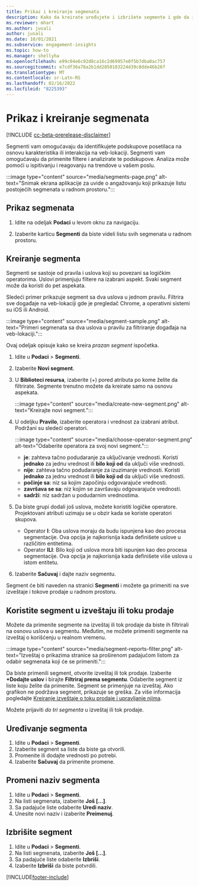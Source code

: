 ```yaml
---
title: Prikaz i kreiranje segmenata
description: Kako da kreirate uređujete i izbrišete segmente i gde da ih koristite.
ms.reviewer: mhart
ms.author: jusali
author: jusali
ms.date: 10/01/2021
ms.subservice: engagement-insights
ms.topic: how-to
ms.manager: shellyha
ms.openlocfilehash: e99c04e6c92d8ca16c2d69957e0f5b7dba0ac757
ms.sourcegitcommit: e7cdf36a78a2b1dd2850183224d39c8dde46b26f
ms.translationtype: MT
ms.contentlocale: sr-Latn-RS
ms.lasthandoff: 02/16/2022
ms.locfileid: "8225393"
---
```

# <a name="view-and-create-segments"></a>Prikaz i kreiranje segmenata

[!INCLUDE [cc-beta-prerelease-disclaimer](includes/cc-beta-prerelease-disclaimer.md)]

Segmenti vam omogućavaju da identifikujete podskupove posetilaca na osnovu karakteristika ili interakcija na veb-lokaciji. Segmenti vam omogućavaju da primenite filtere i analizirate te podskupove. Analiza može pomoći u ispitivanju i reagovanju na trendove u vašem poslu. 

:::image type="content" source="media/segments-page.png" alt-text="Snimak ekrana aplikacije za uvide o angažovanju koji prikazuje listu postojećih segmenata u radnom prostoru.":::

## <a name="view-segments"></a>Prikaz segmenata

1. Idite na odeljak **Podaci** u levom oknu za navigaciju. 

1. Izaberite karticu **Segmenti** da biste videli listu svih segmenata u radnom prostoru. 

## <a name="create-a-segment"></a>Kreiranje segmenta

Segmenti se sastoje od pravila i uslova koji su povezani sa logičkim operatorima. Uslovi primenjuju filtere na izabrani aspekt. Svaki segment može da koristi do pet aspekata.

Sledeći primer prikazuje segment sa dva uslova u jednom pravilu. Filtrira sve događaje na veb-lokaciji gde je pregledač Chrome, a operativni sistemi su iOS ili Android.

:::image type="content" source="media/segment-sample.png" alt-text="Primeri segmenata sa dva uslova u pravilu za filtriranje događaja na veb-lokaciji.":::

Ovaj odeljak opisuje kako se kreira *prazan segment* ispočetka.

1. Idite u **Podaci** > **Segmenti**.

1. Izaberite **Novi segment**.

1. U **Biblioteci resursa**, izaberite (+) pored atributa po kome želite da filtrirate. Segmente trenutno možete da kreirate samo na osnovu aspekata.

   :::image type="content" source="media/create-new-segment.png" alt-text="Kreirajte novi segment.":::

1. U odeljku **Pravilo**, izaberite operatora i vrednost za izabrani atribut. Podržani su sledeći operatori.

   :::image type="content" source="media/choose-operator-segment.png" alt-text="Odaberite operatora za svoj novi segment.":::

   - **je**: zahteva tačno podudaranje za uključivanje vrednosti. Koristi **jednako** za jednu vrednost ili **bilo koji od** da uključi više vrednosti.
   - **nije**: zahteva tačno podudaranje za izuzimanje vrednosti. Koristi **jednako** za jednu vrednost ili **bilo koji od** da uključi više vrednosti.
   - **počinje sa**: niz sa kojim započinju odgovarajuće vrednosti.
   - **završava se sa**: niz kojim se završavaju odgovarajuće vrednosti.
   - **sadrži**: niz sadržan u podudarnim vrednostima.

1. Da biste grupi dodali još uslova, možete koristiti logičke operatore. Projektovani atributi uzimaju se u obzir kada se koriste operatori skupova.
   - Operator **I**: Oba uslova moraju da budu ispunjena kao deo procesa segmentacije. Ova opcija je najkorisnija kada definišete uslove u različitim entitetima.
   - Operator **ILI**: Bilo koji od uslova mora biti ispunjen kao deo procesa segmentacije. Ova opcija je najkorisnija kada definišete više uslova u istom entitetu.

1. Izaberite **Sačuvaj** i dajte naziv segmentu. 

Segment će biti naveden na stranici **Segmenti** i možete ga primeniti na sve izveštaje i tokove prodaje u radnom prostoru.

## <a name="use-a-segment-in-a-report-or-funnel"></a>Koristite segment u izveštaju ili toku prodaje

Možete da primenite segmente na izveštaj ili tok prodaje da biste ih filtrirali na osnovu uslova u segmentu. Međutim, ne možete primeniti segmente na izveštaj o korišćenju u realnom vremenu.

:::image type="content" source="media/segment-reports-filter.png" alt-text="Izveštaj o prikazima stranice sa proširenom padajućom listom za odabir segmenata koji će se primeniti.":::

Da biste primenili segment, otvorite izveštaj ili tok prodaje. Izaberite **+Dodajte uslov** i birajte **Filtriraj prema segmentu**. Odaberite segment iz liste koju želite da primenite. Segment se primenjuje na izveštaj. Ako grafikon ne podržava segment, prikazuje se greška. Za više informacija pogledajte [Kreiranje izveštaje o toku prodaje i upravljanje njima](funnel-reports.md).
 
Možete prijaviti *do tri segmenta* u izveštaj ili tok prodaje.

## <a name="edit-a-segment"></a>Uređivanje segmenta

1. Idite u **Podaci** > **Segmenti**.
1. Izaberite segment sa liste da biste ga otvorili. 
1. Promenite ili dodajte vrednosti po potrebi.
1. Izaberite **Sačuvaj** da primenite promene.

## <a name="change-the-name-of-a-segment"></a>Promeni naziv segmenta

1. Idite u **Podaci** > **Segmenti**.
1. Na listi segmenata, izaberite **Još [...]**. 
1. Sa padajuće liste odaberite **Uredi naziv**.
1. Unesite novi naziv i izaberite **Preimenuj**.

## <a name="delete-a-segment"></a>Izbrišite segment

1. Idite u **Podaci** > **Segmenti**.
1. Na listi segmenata, izaberite **Još [...]**. 
1. Sa padajuće liste odaberite **Izbriši**.
1. Izaberite **Izbriši** da biste potvrdili.



[!INCLUDE[footer-include](../includes/footer-banner.md)]
